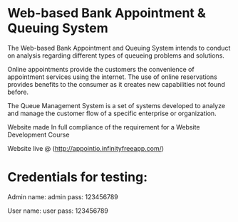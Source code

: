 # Web-based Bank Appointment & Queuing System
The Web-based Bank Appointment and Queuing System intends to conduct on analysis regarding different types of queueing problems and solutions. 

Online appointments provide the customers the convenience of appointment services using the internet. The use of online reservations provides benefits to the consumer as it creates new capabilities not found before. 

The Queue Management System is a set of systems developed to analyze and manage the customer flow of a specific enterprise or organization. 

Website made In full compliance of the requirement for a Website Development Course

Website live @ (http://appointio.infinityfreeapp.com/)

# Credentials for testing:

Admin
name: admin 
pass: 123456789

User
name: user
pass: 123456789
